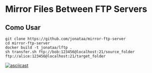 # Mirror Files Between FTP Servers

## Como Usar

```
git clone https://github.com/jonataa/mirror-ftp-server
cd mirror-ftp-server
docker build -t jonataa/lftp .
sh transfer.sh ftp://bob:123456@localhost:21/source_folder ftp://alice:123456@localhost:21/target_folder
```

[![asciicast](https://asciinema.org/a/aZOIlSeS2x6s9ev6S1McqNRmW.png)](https://asciinema.org/a/aZOIlSeS2x6s9ev6S1McqNRmW)
